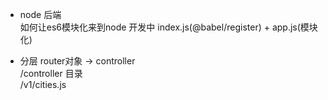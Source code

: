 - node 后端  
  如何让es6模块化来到node 开发中
  index.js(@babel/register) + app.js(模块化)

- 分层
  router对象 -> controller  
  /controller 目录  
   /v1/cities.js